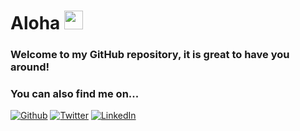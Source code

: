 <h1>Aloha <img src="https://emojis.slackmojis.com/emojis/images/1581966943/7834/shaka.png?1581966943" width="30"/></h1>

<h3>Welcome to my GitHub repository, it is great to have you around!</h3>

<h3>You can also find me on... </h3>
<p><a href="https://github.com/albertgran" target="_blank"><img alt="Github" src="https://img.shields.io/badge/GitHub-%2312100E.svg?&style=for-the-badge&logo=Github&logoColor=white" /></a> <a href="https://twitter.com/albertgran" target="_blank"><img alt="Twitter" src="https://img.shields.io/badge/twitter-%231DA1F2.svg?&style=for-the-badge&logo=twitter&logoColor=white" /></a> <a href="https://www.linkedin.com/in/albertgran" target="_blank"><img alt="LinkedIn" src="https://img.shields.io/badge/linkedin-%230077B5.svg?&style=for-the-badge&logo=linkedin&logoColor=white" /></a>
</p>
